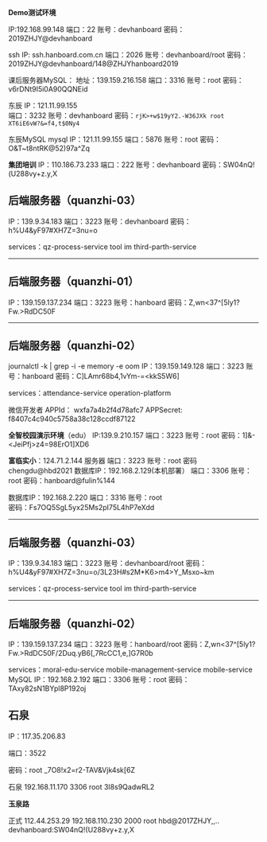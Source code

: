**Demo测试环境**

IP:192.168.99.148
端口：22
账号：devhanboard
密码：2019ZHJY@devhanboard



ssh
IP: ssh.hanboard.com.cn
端口：2026
账号：devhanboard/root
密码：2019ZHJY@devhanboard/148@ZHJYhanboard2019

课后服务器MySQL：
地址：139.159.216.158
端口：3316
账号：root
密码：v6rDNt9I5i0A90QQNEid

东辰
IP：121.11.99.155  
端口：3232
账号：devhanboard
密码：`rjK>+w$19yY2.-W36JXk
root  
XT6iE6vW?&=f4,t$0Ny4`

东辰MySQL
mysql
IP：121.11.99.155
端口：5876
账号：root
密码：O&T~t8ntRK@52)97a^Zq

**集团培训**
IP：110.186.73.233
端口：222
账号：devhanboard
密码：SW04nQ!(U288vy+z.y,X


后端服务器（quanzhi-03）
--------------------------------------------------------
IP：139.9.34.183
端口：3223
账号：devhanboard
密码：h%U4&yF97#XH7Z=3nu=o

services：qz-process-service tool im third-parth-service

--------------------------------------------------------
后端服务器（quanzhi-01）
--------------------------------------------------------
IP：139.159.137.234
端口：3223
账号：hanboard
密码：Z,wn<37^[5ly1?Fw.>RdDC50F


--------------------------------------------------------
后端服务器（quanzhi-02）
--------------------------------------------------------
journalctl -k | grep -i -e memory -e oom
IP：139.159.149.128
端口：3223
账号：hanboard
密码：C]LAmr68b4,1vYm-=<kkS5W6]

services：attendance-service operation-platform

微信开发者
APPId：   wxfa7a4b2f4d78afc7
APPSecret: f8407c4c940c5758a38c128ccdf87122

**全智校园演示环境**（edu）
IP:139.9.210.157
端口：3223
账号：root
密码：1]&-\<JeiPfj>z4=98ErO1]XD6

**富临实小**：124.71.2.144 服务器 
端口：3223
账号：root
密码 chengdu@hbd2021
数据库IP：192.168.2.129(本机部署）
端口：3306
账号：root
密码：hanboard@fulin%144

数据库IP：192.168.2.220
端口：3316
账号：root  
密码：Fs7OQ5SgL5yx25Ms2pI75L4hP7eXdd



--------------------------------------------------------
后端服务器（quanzhi-03）
--------------------------------------------------------
IP：139.9.34.183
端口：3223
账号：devhanboard/root
密码：h%U4&yF97#XH7Z=3nu=o/3L23H#s2M*K6>m4>Y_Msxo~km

services：qz-process-service tool im third-parth-service

--------------------------------------------------------
后端服务器（quanzhi-02）
--------------------------------------------------------
IP：139.159.137.234
端口：3223
账号：hanboard/root
密码：Z,wn<37^[5ly1?Fw.>RdDC50F/2Duq.yB6[,7RcCC1,e,]G7R0b

services：moral-edu-service mobile-management-service mobile-service
MySQL
IP：192.168.2.192
端口：3306
账号：root
密码：TAxy82sN1BYpl8P192oj

## 石泉    

IP：117.35.206.83     

端口：3522     

密码：root     _7O8!x2=r2-TAV&Vjk4sk[6Z 

石泉 192.168.11.170 3306 root 3I8s9QadwRL2

**玉泉路** 

 正式  112.44.253.29  192.168.110.230  2000  root  hbd@2017ZHJY,,..    devhanboard:SW04nQ!(U288vy+z.y,X

